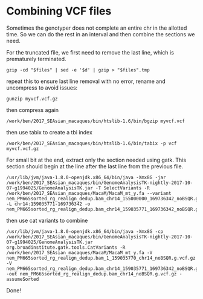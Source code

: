 # Combining VCF files

Sometimes the genotyper does not complete an entire chr in the allotted time.  So we can do the rest in an interval and then combine the sections we need.

For the truncated file, we first need to remove the last line, which is prematurely terminated.
```
gzip -cd "$files" | sed -e '$d' | gzip > "$files".tmp
```
repeat this to ensure last line removal with no error, rename and uncompress to avoid issues:
```
gunzip myvcf.vcf.gz
```
then compress again
```
/work/ben/2017_SEAsian_macaques/bin/htslib-1.6/bin/bgzip myvcf.vcf
```
then use tabix to create a tbi index
```
/work/ben/2017_SEAsian_macaques/bin/htslib-1.6/bin/tabix -p vcf myvcf.vcf.gz
```

For small bit at the end, extract only the section needed using gatk. This section should begin at the line after the last line from the previous file.
```
/usr/lib/jvm/java-1.8.0-openjdk.x86_64/bin/java -Xmx8G -jar /work/ben/2017_SEAsian_macaques/bin/GenomeAnalysisTK-nightly-2017-10-07-g1994025/GenomeAnalysisTK.jar -T SelectVariants -R /work/ben/2017_SEAsian_macaques/MacaM/MacaM_mt_y.fa --variant nem_PM665sorted_rg_realign_dedup.bam_chr14_155000000_169736342_noBSQR.g.vcf.gz -L chr14:159035771-169736342 -o nem_PM665sorted_rg_realign_dedup.bam_chr14_159035771_169736342_noBSQR.g.vcf.gz
```
then use cat variants to combine
```
/usr/lib/jvm/java-1.8.0-openjdk.x86_64/bin/java -Xmx8G -cp /work/ben/2017_SEAsian_macaques/bin/GenomeAnalysisTK-nightly-2017-10-07-g1994025/GenomeAnalysisTK.jar org.broadinstitute.gatk.tools.CatVariants -R /work/ben/2017_SEAsian_macaques/MacaM/MacaM_mt_y.fa -V nem_PM665sorted_rg_realign_dedup.bam_1_159035770_chr14_noBSQR.g.vcf.gz -V nem_PM665sorted_rg_realign_dedup.bam_chr14_159035771_169736342_noBSQR.g.vcf.gz -out nem_PM665sorted_rg_realign_dedup.bam_chr14_noBSQR.g.vcf.gz -assumeSorted
```
Done!
